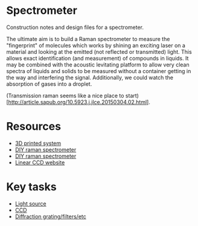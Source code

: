 # Spectrometer
Construction notes and design files for a spectrometer.

The ultimate aim is to build a Raman spectrometer to measure the "fingerprint" of molecules which works by shining an exciting laser on a material and looking at the emitted (not reflected or transmitted) light. This allows exact identification (and measurement) of compounds in liquids. It may be combined with the acoustic levitating platform to allow very clean spectra of liquids and solids to be measured without a container getting in the way and interfering the signal. Additionally, we could watch the absorption of gases into a droplet.

(Transmission raman seems like a nice place to start)[http://article.sapub.org/10.5923.j.jlce.20150304.02.html].

# Resources
- [3D printed system](https://hackaday.io/project/1279-ramanpi-raman-spectrometer)
- [DIY raman spectrometer](https://publiclab.org/notes/emontoya57/12-16-2015/a-homemade-cost-effective-raman-spectrometer-with-high-performance)
- [DIY raman spectrometer](https://hackaday.io/project/19579-the-otter-diy-raman-spectrometer)
- [Linear CCD website](https://erossel.wordpress.com/)


# Key tasks
- [Light source](/../../issues/1)
- [CCD](/../../issues/2)
- [Diffraction grating/filters/etc](/../../issues/3)
